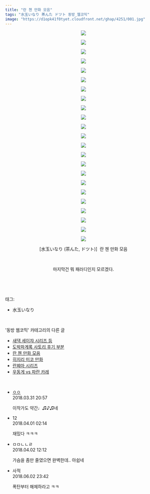 ```yaml
---
title: "란 첸 만화 모음"
tags: "水玉いなり 茶んた ドツト 동방_웹코믹"
image: "https://d1opk41f0tyet.cloudfront.net/ghap/4251/001.jpg"
---
```

<div class="article">
<p style="text-align: center; clear: none; float: none;"><img src="{{ site.imgserver10 }}/ghap/4251/001.jpg"/></p>
<p style="text-align: center; clear: none; float: none;"><img src="{{ site.imgserver10 }}/ghap/4251/002.jpg"/></p>
<p style="text-align: center; clear: none; float: none;"><img src="{{ site.imgserver10 }}/ghap/4251/003.jpg"/></p>
<p style="text-align: center; clear: none; float: none;"><img src="{{ site.imgserver10 }}/ghap/4251/004.jpg"/></p>
<p style="text-align: center; clear: none; float: none;"><img src="{{ site.imgserver10 }}/ghap/4251/005.jpg"/></p>
<p style="text-align: center; clear: none; float: none;"><img src="{{ site.imgserver10 }}/ghap/4251/006.jpg"/></p>
<p style="text-align: center; clear: none; float: none;"><img src="{{ site.imgserver10 }}/ghap/4251/007.jpg"/></p>
<p style="text-align: center; clear: none; float: none;"><img src="{{ site.imgserver10 }}/ghap/4251/008.jpg"/></p>
<p style="text-align: center; clear: none; float: none;"><img src="{{ site.imgserver10 }}/ghap/4251/009.jpg"/></p>
<p style="text-align: center; clear: none; float: none;"><img src="{{ site.imgserver10 }}/ghap/4251/010.jpg"/></p>
<p style="text-align: center; clear: none; float: none;"><img src="{{ site.imgserver10 }}/ghap/4251/011.jpg"/></p>
<p style="text-align: center; clear: none; float: none;"><img src="{{ site.imgserver10 }}/ghap/4251/012.jpg"/></p>
<p style="text-align: center; clear: none; float: none;"><img src="{{ site.imgserver10 }}/ghap/4251/013.jpg"/></p>
<p style="text-align: center; clear: none; float: none;"><img src="{{ site.imgserver10 }}/ghap/4251/014.jpg"/></p>
<p style="text-align: center; clear: none; float: none;"><img src="{{ site.imgserver10 }}/ghap/4251/015.jpg"/></p>
<p style="text-align: center; clear: none; float: none;"><img src="{{ site.imgserver10 }}/ghap/4251/016.jpg"/></p>
<p style="text-align: center; clear: none; float: none;"><img src="{{ site.imgserver10 }}/ghap/4251/017.jpg"/></p>
<p style="text-align: center; clear: none; float: none;"><img src="{{ site.imgserver10 }}/ghap/4251/018.jpg"/></p>
<p style="text-align: center; clear: none; float: none;"><img src="{{ site.imgserver10 }}/ghap/4251/019.jpg"/></p>
<p style="text-align: center; clear: none; float: none;"><img src="{{ site.imgserver10 }}/ghap/4251/020.jpg"/></p>
<p style="text-align: center; clear: none; float: none;"><img src="{{ site.imgserver10 }}/ghap/4251/021.jpg"/></p>
<p style="text-align: center; clear: none; float: none;"><img src="{{ site.imgserver10 }}/ghap/4251/022.jpg"/></p>
<p style="text-align: center; clear: none; float: none;"><img src="{{ site.imgserver10 }}/ghap/4251/023.jpg"/></p>
<p style="text-align: center; clear: none; float: none;">[水玉いなり (茶んた, ドツト)]  란 첸 만화 모음</p>
<p style="text-align: center; clear: none; float: none;"><br/></p>
<p style="text-align: center; clear: none; float: none;">마지막건 뭐 패러디인지 모르겠다.</p>
<p><br/></p>
</div><br/>
<div class="tagTrail">
<p>태그: </p>
<ul>
<li>水玉いなり</li>
</ul>
</div><br/>
<div class="another">
<p>'동방 웹코믹' 카테고리의 다른 글</p>
<ul>
<li><a href="/ghap_4254">새댁 세이쟈 시리즈 등</a></li>
<li><a href="/ghap_4252">도박파계록 사토리 후기 부분</a></li>
<li><a href="/ghap_4251">란 첸 만화 모음</a></li>
<li><a href="/ghap_4250">히지리 미코 만화</a></li>
<li><a href="/ghap_4249">란쨔마 시리즈</a></li>
<li><a href="/ghap_4248">우동게 vs 파란 카레</a></li>
</ul>
</div><br/>
<div class="cb_module cb_fluid">
<div class="cb_wrt cb_profile">
<div class="comment">
<ul>
<li class="cb_thumb_off" id="comment15231027">
<div class="cb_comment_area">
<div class="cb_info_area">
<div class="cb_section">
<span class="cb_nick_name"> <a href="http://http:" onclick="return openLinkInNewWindow(this)">ㅇㅇ</a></span>
</div>
<div class="cb_section">
<span class="cb_date">2018.03.31 20:57 </span>
</div>
</div>
<div class="cb_dsc_comment">
<p class="cb_dsc">
											이작가도 약간♩♫♪♫네
										</p>
</div>
</div></li>
<li class="cb_thumb_off" id="comment15231155">
<div class="cb_comment_area">
<div class="cb_info_area">
<div class="cb_section">
<span class="cb_nick_name">12</span>
</div>
<div class="cb_section">
<span class="cb_date">2018.04.01 02:14 </span>
</div>
</div>
<div class="cb_dsc_comment">
<p class="cb_dsc">
											재밌다 ㅋㅋㅋ<br/>
</p>
</div>
</div></li>
<li class="cb_thumb_off" id="comment15231767">
<div class="cb_comment_area">
<div class="cb_info_area">
<div class="cb_section">
<span class="cb_nick_name">ㅁㅁㄴㄴㄹ</span>
</div>
<div class="cb_section">
<span class="cb_date">2018.04.02 12:12 </span>
</div>
</div>
<div class="cb_dsc_comment">
<p class="cb_dsc">
											가슴을 좀만 줄였으면 완벽한데.. 아쉽네
										</p>
</div>
</div></li>
<li class="cb_thumb_off" id="comment15265697">
<div class="cb_comment_area">
<div class="cb_info_area">
<div class="cb_section">
<span class="cb_nick_name">사적</span>
</div>
<div class="cb_section">
<span class="cb_date">2018.06.02 23:42 </span>
</div>
</div>
<div class="cb_dsc_comment">
<p class="cb_dsc">
											폭탄부터 해체하라고 ㅋㅋ
										</p>
</div>
</div></li>
</ul>
</div>
</div><!-- commentList close -->
</div><br/>
